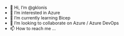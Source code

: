- 👋 Hi, I’m @gklonis
- 👀 I’m interested in Azure
- 🌱 I’m currently learning Bicep
- 💞️ I’m looking to collaborate on Azure / Azure DevOps
- 📫 How to reach me ...

<!---
gklonis/gklonis is a ✨ special ✨ repository because its `README.md` (this file) appears on your GitHub profile.
You can click the Preview link to take a look at your changes.
--->
